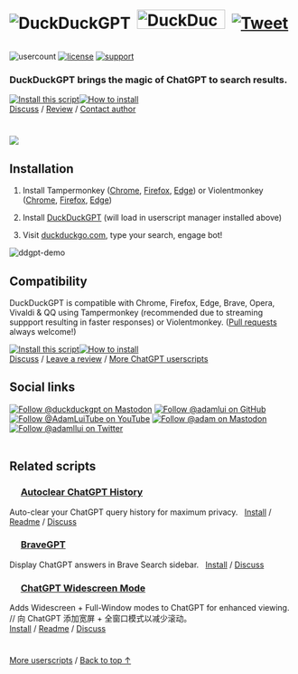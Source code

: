 <h1>
  <picture>
    <source media="(prefers-color-scheme: dark)" srcset="https://raw.githubusercontent.com/adamlui/userscripts/master/chatgpt/duckduckgpt/media/images/ddgpt-logo-dark-mode-371x65.png">
    <img alt="DuckDuckGPT" src="https://raw.githubusercontent.com/adamlui/userscripts/master/chatgpt/duckduckgpt/media/images/ddgpt-logo-light-mode-371x65.png">
  </picture>
<a href="https://www.producthunt.com/posts/duckduckgpt?utm_source=badge-featured&utm_medium=badge&utm_souce=badge-duckduckgpt" target="_blank"><img src="https://api.producthunt.com/widgets/embed-image/v1/featured.svg?post_id=379261&theme=light" alt="DuckDuckGPT - Bring&#0032;the&#0032;magic&#0032;of&#0032;ChatGPT&#0032;to&#0032;DuckDuckGo | Product Hunt" style="width: 156px; height: 34px; margin:0 0 11px 5px;" width="156" height="34" /></a>
  <a href="https://twitter.com/intent/tweet?text=Want%20%23ChatGPT%20answers%20right%20alongside%20DuckDuckGo%20results%3F%20This%20%23userscript%20does%20just%20that%21&url=https://duckduckgpt.com&hashtags=greasemonkey,javascript,ai"><img alt="Tweet" style="margin:0 0 14px 5px;" src="https://img.shields.io/twitter/url/http/shields.io.svg?style=social"></a>
</h1>

![usercount](https://img.shields.io/greasyfork/dt/459849?label=Users)
[![license](https://img.shields.io/badge/License-MIT-green.svg)](https://github.com/adamlui/userscripts/blob/master/LICENSE.md)
[![support](https://img.shields.io/badge/Support-Chrome/Firefox/Edge/Opera/Brave/Vivaldi/QQ-989898.svg)](#compatibility)

<h3><b>DuckDuckGPT</b> brings the magic of ChatGPT to search results.</h3>

<a href="https://greasyfork.org/en/scripts/459849-duckduckgpt"><img alt="Install this script" src="https://raw.githubusercontent.com/adamlui/userscripts/master/install-button.svg"></a><a href="#installation"><img alt="How to install" title="How to install" src="https://github.com/adamlui/userscripts/raw/master/help-button.svg"></a>
<br>
[Discuss](https://github.com/adamlui/userscripts/discussions) /
[Review](https://duckduckgpt.com/userscript/review) /
[Contact author](https://elonsucks.org/@adam)

#

<img src="https://i.imgur.com/emsmP6p.png">

## Installation

1. Install Tampermonkey ([Chrome](https://chrome.google.com/webstore/detail/tampermonkey/dhdgffkkebhmkfjojejmpbldmpobfkfo), [Firefox](https://addons.mozilla.org/firefox/addon/tampermonkey/), [Edge](https://microsoftedge.microsoft.com/addons/detail/tampermonkey/iikmkjmpaadaobahmlepeloendndfphd)) or Violentmonkey ([Chrome](https://chrome.google.com/webstore/detail/violent-monkey/jinjaccalgkegednnccohejagnlnfdag), [Firefox](https://addons.mozilla.org/firefox/addon/violentmonkey/), [Edge](https://microsoftedge.microsoft.com/addons/detail/violentmonkey/eeagobfjdenkkddmbclomhiblgggliao))

2. Install [DuckDuckGPT](https://greasyfork.org/en/scripts/459849-duckduckgpt) (will load in userscript manager installed above)

3. Visit [duckduckgo.com](https://duckduckgo.com), type your search, engage bot!

![ddgpt-demo](https://user-images.githubusercontent.com/10906554/220238659-9b59de4f-31d0-468a-a41d-528ac924732f.gif)

## Compatibility

DuckDuckGPT is compatible with Chrome, Firefox, Edge, Brave, Opera, Vivaldi & QQ using Tampermonkey (recommended due to streaming suppport resulting in faster responses) or Violentmonkey. ([Pull requests](https://github.com/adamlui/userscripts/pulls) always welcome!)

<a href="https://greasyfork.org/en/scripts/459849-duckduckgpt"><img alt="Install this script" src="https://raw.githubusercontent.com/adamlui/userscripts/master/install-button.svg"></a><a href="#installation"><img alt="How to install" title="How to install" src="https://github.com/adamlui/userscripts/raw/master/help-button.svg"></a>
<br>
[Discuss](https://github.com/adamlui/userscripts/discussions) /
[Leave a review](https://duckduckgpt.com/userscript/review) /
[More ChatGPT userscripts](https://github.com/adamlui/userscripts/tree/master/chatgpt)

## Social links

<a href="https://technodon.org/@duckduckgpt" target="_blank"><img align="bottom" src="https://img.shields.io/mastodon/follow/109876284007792895?domain=https%3A%2F%2Ftechnodon.org&style=social" alt="Follow @duckduckgpt on Mastodon" title="Mastodon"></a>
[![Follow @adamlui on GitHub](https://img.shields.io/github/followers/adamlui?label=Follow%20%40adamlui&style=social "GitHub")](https://github.com/adamlui)
[![Follow @AdamLuiTube on YouTube](https://img.shields.io/youtube/channel/subscribers/UCgBMqK7SRL5R__3qM-YAcSg?label=Follow%20%40AdamLuiTube&style=social)](https://www.youtube.com/AdamLuiTube?sub_confirmation=1)
<a href="https://elonsucks.org/@adam" target="_blank"><img align="bottom" src="https://img.shields.io/mastodon/follow/109387703022229926?domain=https%3A%2F%2Felonsucks.org&style=social" alt="Follow @adam on Mastodon" title="Mastodon">
[![Follow @adamllui on Twitter](https://img.shields.io/twitter/follow/adamllui?style=social)](https://twitter.com/adamllui)
<br><br>

## Related scripts

### <picture><source media="(prefers-color-scheme: dark)" srcset="https://i.imgur.com/RduASbD.png"><img width=16 src="https://raw.githubusercontent.com/adamlui/userscripts/master/chatgpt/media/icons/openai-favicon64.png"></picture> [Autoclear ChatGPT History](https://github.com/adamlui/userscripts/tree/master/chatgpt/autoclear-chatgpt-history)

Auto-clear your ChatGPT query history for maximum privacy. &nbsp;
[Install](https://greasyfork.org/en/scripts/460805-auto-clear-chatgpt-history) / 
[Readme](https://github.com/adamlui/userscripts/tree/master/chatgpt/autoclear-chatgpt-history/README.md) / 
[Discuss](https://github.com/adamlui/userscripts/discussions)

### <img src="https://brave.com/static-assets/images/brave-logo-sans-text.svg" width=16> [BraveGPT](https://github.com/adamlui/userscripts/tree/master/chatgpt/bravegpt)

Display ChatGPT answers in Brave Search sidebar. &nbsp;
[Install](https://bravegpt.com/userscript/code/bravegpt.user.js) / 
[Discuss](https://github.com/adamlui/userscripts/discussions)

### <picture><source media="(prefers-color-scheme: dark)" srcset="https://i.imgur.com/RduASbD.png"><img width=16 src="https://raw.githubusercontent.com/adamlui/userscripts/master/chatgpt/media/icons/openai-favicon64.png"></picture> [ChatGPT Widescreen Mode](https://github.com/adamlui/userscripts/blob/master/chatgpt/chatgpt-widescreen-mode)

Adds Widescreen + Full-Window modes to ChatGPT for enhanced viewing. // 向 ChatGPT 添加宽屏 + 全窗口模式以减少滚动。
<br>[Install](https://greasyfork.org/en/scripts/461473-chatgpt-widescreen-mode) / 
[Readme](https://github.com/adamlui/userscripts/blob/master/chatgpt/chatgpt-widescreen-mode/README.md) / 
[Discuss](https://github.com/adamlui/userscripts/discussions)

#

<a href="https://github.com/adamlui/userscripts">More userscripts</a> / 
<a href="#--------------">Back to top ↑</a>
